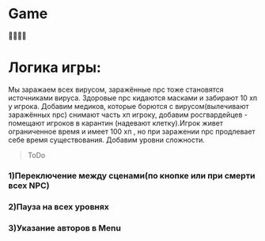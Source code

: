 # Game
🦠🦠🦠🦠
# Логика игры:
Мы заражаем всех вирусом,  заражённые npc тоже становятся источниками вируса.
Здоровые npc  кидаются масками и забирают  10  хп у игрока. 
Добавим медиков, которые борются с вирусом(вылечивают заражённых npc) снимают часть хп игроку, добавим росгвардейцев - помещают игроков в карантин (надевают клетку).Игрок живет ограниченное время и  имеет 100 хп , но  при заражении npc продлевает себе время существования.
Добавим уровни сложности.

> ToDo 
 ### 1)Переключение между сценами(по кнопке или при смерти всех NPC)
 ### 2)Пауза на всех уровнях
 ### 3)Указание авторов в Menu
